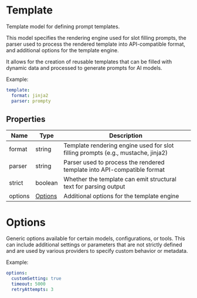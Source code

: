 # Template

Template model for defining prompt templates.

This model specifies the rendering engine used for slot filling prompts,
the parser used to process the rendered template into API-compatible format,
and additional options for the template engine.

It allows for the creation of reusable templates that can be filled with dynamic data
and processed to generate prompts for AI models.

Example:
```yaml
template:
  format: jinja2
  parser: prompty
```


## Properties

| Name | Type | Description |
| ---- | ---- | ----------- |
| format |  string | Template rendering engine used for slot filling prompts (e.g., mustache, jinja2) |
| parser |  string | Parser used to process the rendered template into API-compatible format |
| strict |  boolean | Whether the template can emit structural text for parsing output |
| options |  [Options](#options) | Additional options for the template engine |


# Options

Generic options available for certain models, configurations, or tools.
This can include additional settings or parameters that are not strictly defined
and are used by various providers to specify custom behavior or metadata.

Example:
```yaml
options:
  customSetting: true
  timeout: 5000
  retryAttempts: 3
 ```


